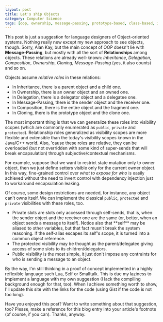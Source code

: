 ```yaml
---
layout: post
title: Let's ship Objects
category: Computer Science
tags: [oop, ownership, message-passing, prototype-based, class-based, inheritance, delegation, composition, language-design]
---
```


This post is just a suggestion for language designers of Object-oriented systems. Nothing really new except my new approach to see objects, though. Sorry, Alan Kay, but the main concept of OOP doesn't lie with **Message-Passing**, but mostly with all the sort of **Relationships** among objects. These relations are already well-known: *Inheritance*, *Delegation*, *Composition*, *Ownership*, *Cloning*, *Message-Passing* (yes, it also counts) and so on.

Objects assume _relative roles_ in these relations:
<ul>
<li> In Inheritance, there is a parent object and a child one. </li>
<li> In Ownership, there is an owner object and an owned one. </li>
<li> In Delegation, there is a delegator object and a delegatee one. </li>
<li> In Message-Passing, there is the sender object and the receiver one. </li>
<li> In Composition, there is the entire object and the fragment one. </li>
<li> In Cloning, there is the prototype object and the clone one. </li>
</ul>

The most important thing is that we can generalize these roles into visibility scopes (which are commonly enumerated as `public`, `private` and `protected`). Relationship roles generalized as visibility scopes are more flexible and extensible than the today's visibility scopes known in the Java/C++ world. Also, 'cause these roles are relative, they can be overloaded (but not overridden with some kind of super-sends that will break encapsulation) through subjective/contextual mechanisms.

For example, suppose that we want to restrict state mutation only to owner object, then we just define setters visible only for the current owner object. In this way, fine-grained control over *what to expose for who* is easily achieved without the need to invert control with dependency injection just to workaround encapsulation leaking.

Of course, some design restrictions are needed, for instance, any object can't owns itself. We can implement the classical `public`, `protected` and `private` visibilities with these roles, too.
<ul>
<li> Private slots are slots only accessed through self-sends, that is, when the sender object and the receiver one are the same (or, better, when an object sends a message to itself). Notice also that **self** may be aliased to other variables, but that fact musn't break the system reasoning. If the self-alias escapes its self's scope, it is turned into a common object reference. </li>
<li> The protected visibility may be thought as the parent/delegatee giving access of some slots to its children/delegators. </li>
<li> Public visibility is the most simple, it just don't impose any contraints for who is sending a message to an object. </li>
</ul>

By the way, I'm still thinking in a proof of concept implemented in a highly reflexible language such Lua, Self or Smalltalk. This is due my laziness to implement a language with my own suggestion (I lack the compiling background enough for that, too). When I achieve something worth to show, I'll update this site with the links for the code (using Gist if the code is not too long).

Have you enjoyed this post? Want to write something about that suggestion, too? Please, make a reference for this blog entry into your article's footnote (of course, if you can). Thanks, anyway.
